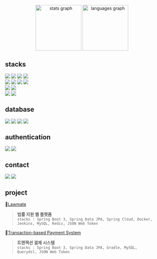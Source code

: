 <div align="center">
  <picture>
    <source srcset="https://github-readme-stats.vercel.app/api?username=iuhapark&hide_title=false&hide_rank=false&show_icons=true&count_private=true&disable_animations=false&theme=dracula&locale=en&hide_border=false&order=1" media="(prefers-color-scheme: dark)" height="150">
    <img src="https://github-readme-stats.vercel.app/api?username=iuhapark&hide_title=false&hide_rank=false&show_icons=true&include_all_commits=true&count_private=true&disable_animations=false&theme=buefy&locale=en&hide_border=false&order=1" height="150" alt="stats graph">
  </picture>

  <picture>
    <source srcset="https://github-readme-stats.vercel.app/api/top-langs?username=iuhapark&locale=en&hide_title=false&layout=compact&card_width=320&langs_count=5&theme=dracula&hide_border=false&order=2" media="(prefers-color-scheme: dark)">
    <img src="https://github-readme-stats.vercel.app/api/top-langs?username=iuhapark&locale=en&hide_title=false&layout=compact&card_width=320&langs_count=5&theme=buefy&hide_border=false&order=2" height="150" alt="languages graph">
  </picture>
</div>


## stacks
<div>
  <img src="https://img.shields.io/badge/Java-007396?style=flat-square&logo=Java&logoColor=white">
  <img src="https://img.shields.io/badge/Spring Boot-6DB33F?style=flat-square&logo=Spring-Boot&logoColor=white">
  <img src="https://img.shields.io/badge/Spring Cloud-6DB33F?style=flat-square&logo=Spring&logoColor=white"/>
  <img src="https://img.shields.io/badge/Gradle-02303A?style=flat-square&logo=gradle&logoColor=white"/>
  <br />
  <img src="https://img.shields.io/badge/TypeScript-3178C6?style=flat-square&logo=Typescript&logoColor=white"/>
  <img src="https://img.shields.io/badge/JavaScript-F7DF1E?style=flat-square&logo=Javascript&logoColor=black"/>
  <img src="https://img.shields.io/badge/React-20232A?style=flat-square&logo=React&logoColor=61DAFB">
  <img src="https://img.shields.io/badge/Redux-764ABC?style=flat-square&logo=Redux&logoColor=white"/>
  <br />
  <img src="https://img.shields.io/badge/Docker-257bd6?style=flat-square&logo=Docker&logoColor=white">
  <img src="https://img.shields.io/badge/Jenkins-D24939?style=flat-square&logo=Jenkins&logoColor=white">
  <br />
  <img src="https://img.shields.io/badge/Linux-FCC624?style=flat-square&logo=Linux&logoColor=black"> 
  <img src="https://img.shields.io/badge/macOS-000000?style=flat-square&logo=Apple&logoColor=white"> 
</div>

## database
<div>
  <img src="https://img.shields.io/badge/MySQL-4479A1?style=flat-square&logo=MySQL&logoColor=white">
  <img src="https://img.shields.io/badge/Redis-%23DD0031.svg?style=flat-square&logo=Redis&logoColor=white">
  <img src="https://img.shields.io/badge/Spring%20Data%20JPA-6DB33F?style=flat-square&logo=Spring&logoColor=white">
  <img src="https://img.shields.io/badge/MyBatis-c2291b?style=flat-square">
</div>

## authentication
<div>
  <img src="https://img.shields.io/badge/OAuth%202.0-000000?style=flat-square&logo=aircall&logoColor=white">
  <img src="https://img.shields.io/badge/JSON%20Web%20Tokens-c447f6?style=flat-square&logo=jsonwebtokens&logoColor=white">
</div>

## contact
<div>
  <a href="https://github.com/iuhapark" target="_blank"><img src="https://img.shields.io/badge/GitHub-181717?style=flat-square&logo=github&logoColor=white" target="_blank"></a>
  <a href = "mailto: juhabahk@gmail.com"><img src="https://img.shields.io/badge/Gmail-D14836?style=flat-square&logo=gmail&logoColor=white" target="_blank"></a>
 </br>

## project
<div>

🔗<a href="https://github.com/iuhapark/lawmate" target="_blank">Lawmate</a>
> **법률 지원 웹 플랫폼** <br>
> `stacks : Spring Boot 3, Spring Data JPA, Spring Cloud, Docker, Jenkins, MySQL, Redis, JSON Web Token`

🔗<a href="https://github.com/iuhapark/TX" target="_blank">Transaction-based Payment System</a>
> **트랜잭션 결제 시스템** <br>
> `stacks : Spring Boot 3, Spring Data JPA, Gradle, MySQL, Querydsl, JSON Web Token`
</div>
